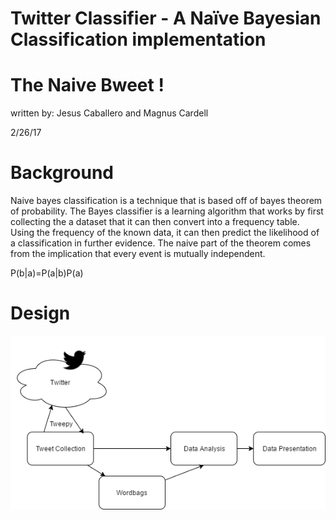 
# Twitter Classifier - A Naïve Bayesian Classification implementation


# The Naive Bweet !



written by: Jesus Caballero and Magnus Cardell

2/26/17


# **Background**

Naive bayes classification is a technique that is based off of bayes theorem of probability. The Bayes classifier is a learning algorithm that works by first collecting the a dataset that it can then convert into a frequency table. Using the frequency of the known data, it can then predict the likelihood of a classification in further evidence. The naive part of the theorem comes from the implication that every event is mutually independent.

P(b|a)=P(a|b)P(a)

# **Design**

![Data Flowchart](/images/flowchart.png)

